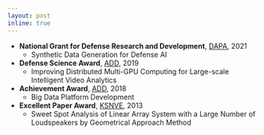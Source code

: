 ```yaml
---
layout: post
inline: true
---
```


- **National Grant for Defense Research and Development**, [DAPA](https://www.dapa.go.kr/dapa_en/main.do), 2021
  - Synthetic Data Generation for Defense AI
- **Defense Science Award**, [ADD](https://www.add.re.kr/eps), 2019
  - Improving Distributed Multi-GPU Computing for Large-scale Intelligent Video Analytics
- **Achievement Award**, [ADD](https://www.add.re.kr/eps), 2018
  - Big Data Platform Development
- **Excellent Paper Award**, [KSNVE](https://www.ksnve.or.kr/english), 2013
  - Sweet Spot Analysis of Linear Array System with a Large Number of Loudspeakers by Geometrical Approach Method
  